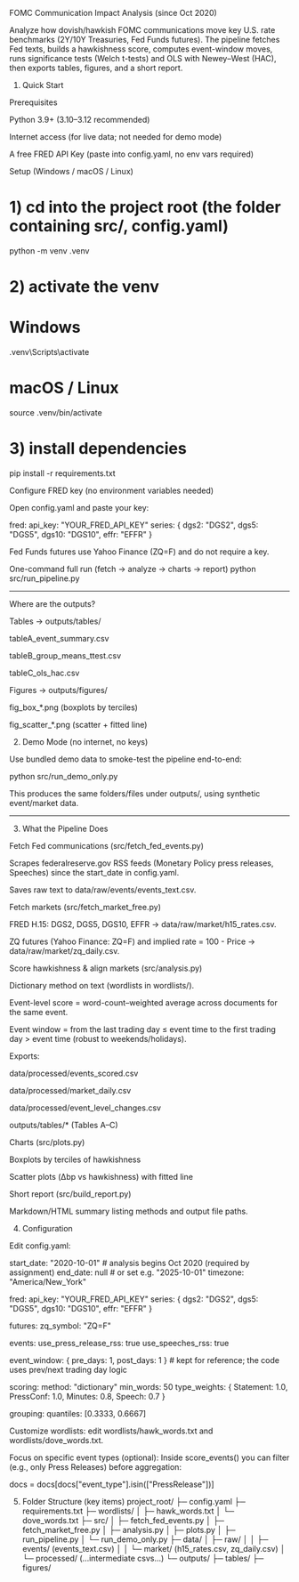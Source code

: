 FOMC Communication Impact Analysis (since Oct 2020)

Analyze how dovish/hawkish FOMC communications move key U.S. rate benchmarks (2Y/10Y Treasuries, Fed Funds futures). The pipeline fetches Fed texts, builds a hawkishness score, computes event-window moves, runs significance tests (Welch t-tests) and OLS with Newey–West (HAC), then exports tables, figures, and a short report.

1) Quick Start

Prerequisites

Python 3.9+ (3.10–3.12 recommended)

Internet access (for live data; not needed for demo mode)

A free FRED API Key (paste into config.yaml, no env vars required)

Setup (Windows / macOS / Linux)
# 1) cd into the project root (the folder containing src/, config.yaml)
python -m venv .venv

# 2) activate the venv
# Windows
.venv\Scripts\activate
# macOS / Linux
source .venv/bin/activate

# 3) install dependencies
pip install -r requirements.txt

Configure FRED key (no environment variables needed)

Open config.yaml and paste your key:

fred:
  api_key: "YOUR_FRED_API_KEY"
  series: { dgs2: "DGS2", dgs5: "DGS5", dgs10: "DGS10", effr: "EFFR" }


Fed Funds futures use Yahoo Finance (ZQ=F) and do not require a key.

One-command full run (fetch → analyze → charts → report)
python src/run_pipeline.py

----------------------------------------------------------------------------

Where are the outputs?

Tables → outputs/tables/

tableA_event_summary.csv

tableB_group_means_ttest.csv

tableC_ols_hac.csv

Figures → outputs/figures/

fig_box_*.png (boxplots by terciles)

fig_scatter_*.png (scatter + fitted line)


2) Demo Mode (no internet, no keys)

Use bundled demo data to smoke-test the pipeline end-to-end:

python src/run_demo_only.py


This produces the same folders/files under outputs/, using synthetic event/market data.

--------------------------------------------------------------------------------------------

3) What the Pipeline Does

Fetch Fed communications (src/fetch_fed_events.py)

Scrapes federalreserve.gov RSS feeds (Monetary Policy press releases, Speeches) since the start_date in config.yaml.

Saves raw text to data/raw/events/events_text.csv.

Fetch markets (src/fetch_market_free.py)

FRED H.15: DGS2, DGS5, DGS10, EFFR → data/raw/market/h15_rates.csv.

ZQ futures (Yahoo Finance: ZQ=F) and implied rate = 100 - Price → data/raw/market/zq_daily.csv.

Score hawkishness & align markets (src/analysis.py)

Dictionary method on text (wordlists in wordlists/).

Event-level score = word-count–weighted average across documents for the same event.

Event window = from the last trading day ≤ event time to the first trading day > event time (robust to weekends/holidays).

Exports:

data/processed/events_scored.csv

data/processed/market_daily.csv

data/processed/event_level_changes.csv

outputs/tables/* (Tables A–C)

Charts (src/plots.py)

Boxplots by terciles of hawkishness

Scatter plots (Δbp vs hawkishness) with fitted line

Short report (src/build_report.py)

Markdown/HTML summary listing methods and output file paths.

4) Configuration

Edit config.yaml:

start_date: "2020-10-01"     # analysis begins Oct 2020 (required by assignment)
end_date: null               # or set e.g. "2025-10-01"
timezone: "America/New_York"

fred:
  api_key: "YOUR_FRED_API_KEY"
  series: { dgs2: "DGS2", dgs5: "DGS5", dgs10: "DGS10", effr: "EFFR" }

futures:
  zq_symbol: "ZQ=F"

events:
  use_press_release_rss: true
  use_speeches_rss: true

event_window: { pre_days: 1, post_days: 1 }  # kept for reference; the code uses prev/next trading day logic

scoring:
  method: "dictionary"
  min_words: 50
  type_weights: { Statement: 1.0, PressConf: 1.0, Minutes: 0.8, Speech: 0.7 }

grouping:
  quantiles: [0.3333, 0.6667]


Customize wordlists: edit wordlists/hawk_words.txt and wordlists/dove_words.txt.

Focus on specific event types (optional):
Inside score_events() you can filter (e.g., only Press Releases) before aggregation:

docs = docs[docs["event_type"].isin(["PressRelease"])]


5) Folder Structure (key items)
project_root/
├─ config.yaml
├─ requirements.txt
├─ wordlists/
│  ├─ hawk_words.txt
│  └─ dove_words.txt
├─ src/
│  ├─ fetch_fed_events.py
│  ├─ fetch_market_free.py
│  ├─ analysis.py
│  ├─ plots.py
│  ├─ run_pipeline.py
│  └─ run_demo_only.py
├─ data/
│  ├─ raw/
│  │  ├─ events/ (events_text.csv)
│  │  └─ market/ (h15_rates.csv, zq_daily.csv)
│  └─ processed/ (...intermediate csvs...)
└─ outputs/
   ├─ tables/
   ├─ figures/
